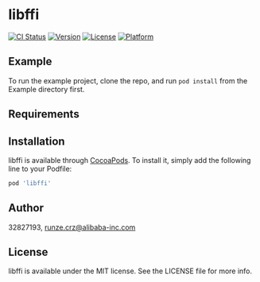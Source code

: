 # libffi

[![CI Status](https://img.shields.io/travis/32827193/libffi.svg?style=flat)](https://travis-ci.org/32827193/libffi)
[![Version](https://img.shields.io/cocoapods/v/libffi.svg?style=flat)](https://cocoapods.org/pods/libffi)
[![License](https://img.shields.io/cocoapods/l/libffi.svg?style=flat)](https://cocoapods.org/pods/libffi)
[![Platform](https://img.shields.io/cocoapods/p/libffi.svg?style=flat)](https://cocoapods.org/pods/libffi)

## Example

To run the example project, clone the repo, and run `pod install` from the Example directory first.

## Requirements

## Installation

libffi is available through [CocoaPods](https://cocoapods.org). To install
it, simply add the following line to your Podfile:

```ruby
pod 'libffi'
```

## Author

32827193, runze.crz@alibaba-inc.com

## License

libffi is available under the MIT license. See the LICENSE file for more info.
